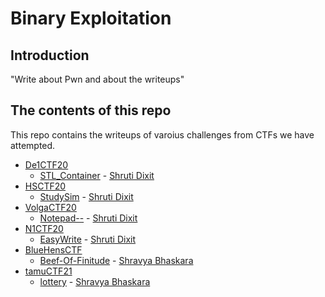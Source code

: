# Binary Exploitation

## Introduction

"Write about Pwn and about the writeups"

## The contents of this repo 

This repo contains the writeups of varoius challenges from CTFs we have attempted.

- [De1CTF20](https://ctftime.org/event/1033)
    - [STL_Container](../De1CTF20/stl/) - [Shruti Dixit](https://twitter.com/rudyerudite)
- [HSCTF20](https://ctftime.org/event/939)
    - [StudySim](../HSCTF20/studysim/) - [Shruti Dixit](https://twitter.com/rudyerudite)
- [VolgaCTF20](https://ctftime.org/event/933)
    - [Notepad--](../VolgaCTF20/notepad/) - [Shruti Dixit](https://twitter.com/rudyerudite)
- [N1CTF20](https://ctftime.org/event/1099)
    - [EasyWrite](../N1CTF20/easywrite/) - [Shruti Dixit](https://twitter.com/rudyerudite)
- [BlueHensCTF](https://ctftime.org/event/1298)
    - [Beef-Of-Finitude](../BlueHensCTF/beef-of-finitude/) - [Shravya Bhaskara](https://twitter.com/BhaskaraShravya)
- [tamuCTF21](https://ctftime.org/event/1320)
    - [lottery](https://github.com/shravya-bhaskara/CTF-Write-ups/blob/master/docs/pwning/tamuCTF21/lottery.md) - [Shravya Bhaskara](https://twitter.com/BhaskaraShravya)
 
